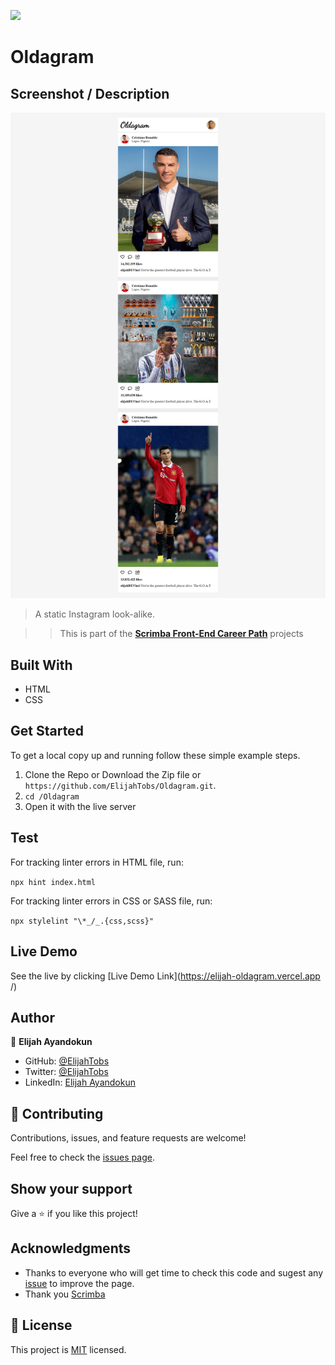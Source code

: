 
![](https://img.shields.io/badge/Scrimba-Front--End--Career--Path-blue)

# Oldagram
## Screenshot / Description

![image](img/oldagram-screenshot.png)

> A static Instagram look-alike.

>> This is part of the [**Scrimba Front-End Career Path**](https://scrimba.com/learn/frontend) projects

## Built With

- HTML
- CSS

## Get Started

To get a local copy up and running follow these simple example steps.

1. Clone the Repo or Download the Zip file or ``` https://github.com/ElijahTobs/Oldagram.git ```.
2. ``` cd /Oldagram ```
3. Open it with the live server

## Test

<!-- For tracking linter errors locally you need to follow these steps: -->

<!-- After cloning the project you need to run these commands

``` npm install ```  
`` This command will download all the dependancies of the project `` -->

For tracking linter errors in HTML file, run:

``` npx hint index.html ```

For tracking linter errors in CSS or SASS file, run:

``` npx stylelint "\*_/_.{css,scss}" ```

<!-- And For tracking linter errors in JavaScript file, run:

``` npx eslint index.js ``` -->

## Live Demo

See the live by clicking [Live Demo Link](https://elijah-oldagram.vercel.app
/)

## Author

👤 **Elijah Ayandokun**

- GitHub: [@ElijahTobs](https://github.com/ElijahTobs)
- Twitter: [@ElijahTobs](https://twitter.com/elijahDevinci)
- LinkedIn: [Elijah Ayandokun](https://www.linkedin.com/in/elijahayandokun/)

## 🤝 Contributing

Contributions, issues, and feature requests are welcome!

Feel free to check the [issues page](https://github.com/ElijahTobs/Oldagram/issues/).

## Show your support

Give a ⭐️ if you like this project!

## Acknowledgments

- Thanks to everyone who will get time to check this code and sugest any [issue](https://github.com/ElijahTobs/Oldagram/issues) to improve the page.
- Thank you [Scrimba](https://www.scrimba.com/)

## 📝 License

This project is [MIT](./MIT.md) licensed.